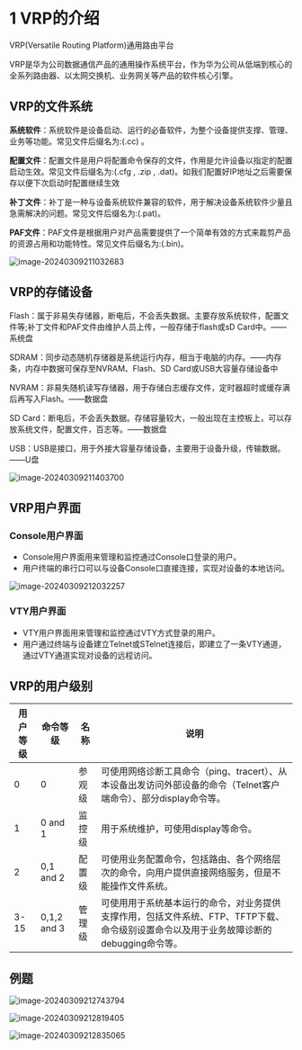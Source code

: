 # 1 VRP的介绍

VRP(Versatile Routing Platform)通用路由平台

VRP是华为公司数据通信产品的通用操作系统平台，作为华为公司从低端到核心的全系列路由器、以太网交换机、业务网关等产品的软件核心引擎。

## VRP的文件系统

**系统软件**：系统软件是设备启动、运行的必备软件，为整个设备提供支撑、管理、业务等功能。常见文件后缀名为:(.cc) 。

**配置文件**：配置文件是用户将配置命令保存的文件，作用是允许设备以指定的配置启动生效。常见文件后缀名为:(.cfg , .zip , .dat)。如我们配置好IP地址之后需要保存以便下次启动时配置继续生效

**补丁文件**：补丁是一种与设备系统软件兼容的软件，用于解决设备系统软件少量且急需解决的问题。常见文件后缀名为:(.pat)。

**PAF文件**：PAF文件是根据用户对产品需要提供了一个简单有效的方式来裁剪产品的资源占用和功能特性。常见文件后缀名为:(.bin)。

![image-20240309211032683](https://img.yatjay.top/md/image-20240309211032683.png)

## VRP的存储设备

Flash：属于非易失存储器，断电后，不会丢失数据。主要存放系统软件，配置文件等;补丁文件和PAF文件由维护人员上传，一般存储于flash或sD Card中。——系统盘

SDRAM：同步动态随机存储器是系统运行内存，相当于电脑的内存。——内存条，内存中数据可保存至NVRAM、Flash、SD Card或USB大容量存储设备中

NVRAM：非易失随机读写存储器，用于存储白志缓存文件，定时器超时或缓存满后再写入Flash。——数据盘

SD Card：断电后，不会丢失数据。存储容量较大，一般出现在主控板上，可以存放系统文件，配置文件，百志等。——数据盘

USB：USB是接口，用于外接大容量存储设备，主要用于设备升级，传输数据。——U盘

![image-20240309211403700](https://img.yatjay.top/md/image-20240309211403700.png)

## VRP用户界面

### Console用户界面

- Console用户界面用来管理和监控通过Console口登录的用户。
- 用户终端的串行口可以与设备Console口直接连接，实现对设备的本地访问。

![image-20240309212032257](https://img.yatjay.top/md/image-20240309212032257.png)

### VTY用户界面

- VTY用户界面用来管理和监控通过VTY方式登录的用户。
- 用户通过终端与设备建立Telnet或STelnet连接后，即建立了一条VTY通道，通过VTY通道实现对设备的远程访问。

## VRP的用户级别

| 用户等级 | 命令等级    | 名称   | 说明                                                         |
| -------- | ----------- | ------ | ------------------------------------------------------------ |
| 0        | 0           | 参观级 | 可使用网络诊断工具命令（ping、tracert）、从本设备出发访问外部设备的命令（Telnet客户端命令）、部分display命令等。 |
| 1        | 0 and 1     | 监控级 | 用于系统维护，可使用display等命令。                          |
| 2        | 0,1 and 2   | 配置级 | 可使用业务配置命令，包括路由、各个网络层次的命令，向用户提供直接网络服务，但是不能操作文件系统。 |
| 3-15     | 0,1,2 and 3 | 管理级 | 可使用用于系统基本运行的命令，对业务提供支撑作用，包括文件系统、FTP、TFTP下载、命令级别设置命令以及用于业务故障诊断的debugging命令等。 |

## 例题

![image-20240309212743794](https://img.yatjay.top/md/image-20240309212743794.png)

![image-20240309212819405](https://img.yatjay.top/md/image-20240309212819405.png)

![image-20240309212835065](https://img.yatjay.top/md/image-20240309212835065.png)